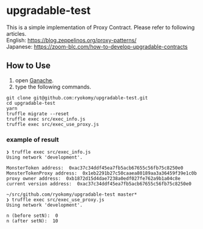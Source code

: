 # upgradable-test

This is a simple implementation of Proxy Contract. Please refer to following articles.  
English: https://blog.zeppelinos.org/proxy-patterns/  
Japanese: https://zoom-blc.com/how-to-develop-upgradable-contracts  

## How to Use
1. open [Ganache](https://truffleframework.com/ganache).
2. type the following commands.
```
git clone git@github.com:ryokomy/upgradable-test.git
cd upgradable-test
yarn
truffle migrate --reset
truffle exec src/exec_info.js
truffle exec src/exec_use_proxy.js
```
### example of result
```
❯ truffle exec src/exec_info.js
Using network 'development'.

MonsterToken address:  0xac37c34ddf45ea7fb5acb67655c56fb75c8250e0
MonsterTokenProxy address:  0x1eb2291b27c50caaea80189aa3a36459f39e1c0b
proxy owner address:  0xb1872d15d4dae7238a0edf027fe762a9b1a04c8e
current version address:  0xac37c34ddf45ea7fb5acb67655c56fb75c8250e0

~/src/github.com/ryokomy/upgradable-test master*
❯ truffle exec src/exec_use_proxy.js
Using network 'development'.

n (before setN):  0
n (after setN):  10
```
